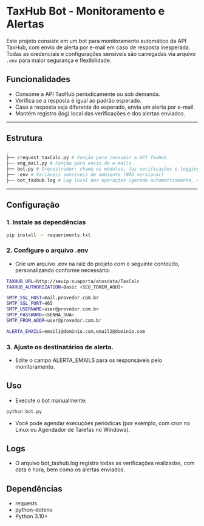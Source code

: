 # TaxHub Bot - Monitoramento e Alertas

Este projeto consiste em um bot para monitoramento automático da API TaxHub, com envio de alerta por e-mail em caso de resposta inesperada. Todas as credenciais e configurações sensíveis são carregadas via arquivo `.env` para maior segurança e flexibilidade.

## Funcionalidades

- Consome a API TaxHub periodicamente ou sob demanda.
- Verifica se a resposta é igual ao padrão esperado.
- Caso a resposta seja diferente do esperado, envia um alerta por e-mail.
- Mantém registro (log) local das verificações e dos alertas enviados.

---

## Estrutura
```sh
.
├── crequest_taxCalc.py # Função para consumir a API TaxHub
├── eng_mail.py # Função para envio de e-mails
├── bot.py # Orquestrador: chama os módulos, faz verificações e logging
├── .env # Variáveis sensíveis de ambiente (NÃO versionar)
├── bot_taxhub.log # Log local das operações (gerado automaticamente, não versionado)
```

---

## Configuração

### 1. Instale as dependências

```sh
pip install -r requeriments.txt
```

### 2. Configure o arquivo .env
- Crie um arquivo .env na raiz do projeto com o seguinte conteúdo, personalizando conforme necessário:

```sh
TAXHUB_URL=http://seuip:suaporta/atosdata/TaxCalc
TAXHUB_AUTHORIZATION=Basic <SEU_TOKEN_AQUI>

SMTP_SSL_HOST=mail.provedor.com.br
SMTP_SSL_PORT=465
SMTP_USERNAME=user@provedor.com.br
SMTP_PASSWORD=<SENHA_SUA>
SMTP_FROM_ADDR=user@provedor.com.br

ALERTA_EMAILS=email1@dominio.com,email2@dominio.com
```

### 3. Ajuste os destinatários de alerta.
- Edite o campo ALERTA_EMAILS para os responsáveis pelo monitoramento.

## Uso
- Execute o bot manualmente:
```sh
python bot.py
```
- Você pode agendar execuções periódicas (por exemplo, com cron no Linux ou Agendador de Tarefas no Windows).

## Logs
- O arquivo bot_taxhub.log registra todas as verificações realizadas, com data e hora, bem como os alertas enviados.

## Dependências
- requests
- python-dotenv
- Python 3.10+